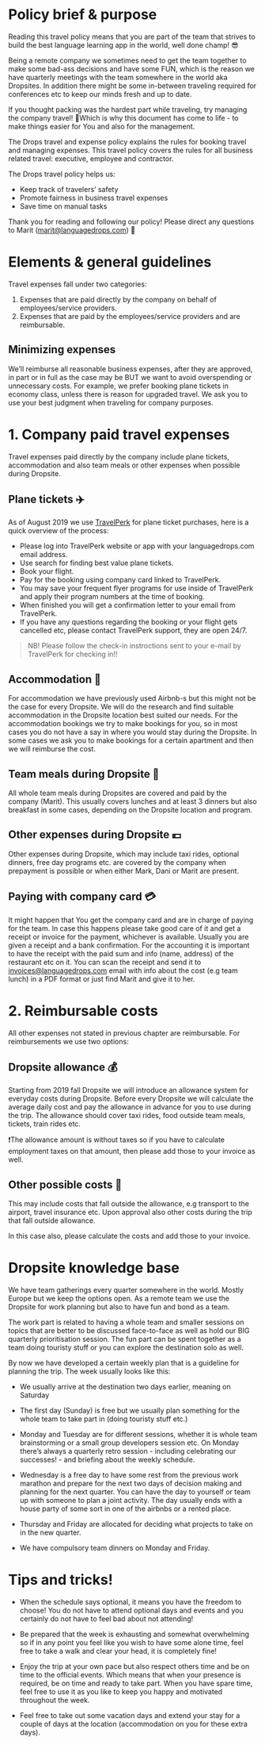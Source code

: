 # Policy brief & purpose


Reading this travel policy means that you are part of the team that strives to build the best language learning app in the world, well done champ! 😎

Being a remote company we sometimes need to get the team together to make some bad-ass decisions and have some FUN, which is the reason we have quarterly meetings with the team somewhere in the world aka Dropsites. In addition there might be some in-between traveling required for conferences etc to keep our minds fresh and up to date. 

If you thought packing was the hardest part while traveling, try managing the company travel! 🤯Which is why this document has come to life - to make things easier for You and also for the management. 

The Drops travel and expense policy explains the rules for booking travel and managing expenses. This travel policy covers the rules for all business related travel: executive, employee and contractor. 

The Drops travel policy helps us:

- Keep track of travelers’ safety
- Promote fairness in business travel expenses
- Save time on manual tasks


Thank you for reading and following our policy! Please direct any questions to Marit (marit@languagedrops.com) 🧚


# Elements & general guidelines


Travel expenses fall under two categories:

1. Expenses that are paid directly by the company on behalf of employees/service providers.
2. Expenses that are paid by the employees/service providers and are reimbursable. 


## Minimizing expenses

We’ll reimburse all reasonable business expenses, after they are approved, in part or in full as the case may be BUT we want to avoid overspending or unnecessary costs. 
For example, we prefer booking plane tickets in economy class, unless there is reason for upgraded travel. 
We ask you to use your best judgment when traveling for company purposes. 


# 1. Company paid travel expenses


Travel expenses paid directly by the company include plane tickets, accommodation and also team meals or other expenses when possible during Dropsite. 

## Plane tickets ✈️ 

As of August 2019 we use [TravelPerk](https://www.travelperk.com/) for plane ticket purchases, here is a quick overview of the process:

- Please log into TravelPerk website or app with your languagedrops.com email address. 
- Use search for finding best value plane tickets. 
- Book your flight. 
- Pay for the booking using company card linked to TravelPerk.
- You may save your frequent flyer programs for use inside of TravelPerk and apply their program numbers at the time of booking.
- When finished you will get a confirmation letter to your email from TravelPerk.
- If you have any questions regarding the booking or your flight gets cancelled etc, please contact TravelPerk support, they are open 24/7. 

>NB! Please follow the check-in instroctions sent to your e-mail by TravelPerk for checking in!!

## Accommodation 🛌

For accommodation we have previously used Airbnb-s but this might not be the case for every Dropsite. We will do the research and find suitable accommodation in the Dropsite location best suited our needs. For the accommodation  bookings we try to make bookings for you, so in most cases you do not have a say in where you would stay during the Dropsite. In some cases we ask you to make bookings for a certain apartment and then we will reimburse the cost. 

## Team meals during Dropsite 🍲

All whole team meals during Dropsites are covered and paid by the company (Marit). This usually covers lunches and at least 3 dinners but also breakfast in some cases, depending on the Dropsite location and program. 

## Other expenses during Dropsite 💶

Other expenses during Dropsite, which may include taxi rides, optional dinners, free day programs etc. are covered by the company when prepayment is possible or when either Mark, Dani or Marit are present.

## Paying with company card 💳

It might happen that You get the company card and are in charge of paying for the team. In case this happens please take good care of it and get a receipt or invoice for the payment, whichever is available. Usually you are given a receipt and a bank confirmation. For the accounting it is important to have the receipt with the paid sum and info (name, address) of the restaurant etc on it. You can scan the receipt and send it to invoices@languagedrops.com email with info about the cost (e.g team lunch) in a PDF format or just find Marit and give it to her. 


# 2. Reimbursable costs


All other expenses not stated in previous chapter are reimbursable. For reimbursements we use two options:

## Dropsite allowance 💰

Starting from 2019 fall Dropsite we will introduce an allowance system for everyday costs during Dropsite. Before every Dropsite we will calculate the average daily cost and pay the allowance in advance for you to use during the trip. The allowance should cover taxi rides, food outside team meals, tickets, train rides etc. 

❗The allowance amount is without taxes so if you have to calculate employment taxes on that amount, then please add those to your invoice as well. 

## Other possible costs 🧾

This may include costs that fall outside the allowance, e.g transport to the airport, travel insurance etc. Upon approval also other costs during the trip that fall outside allowance. 

In this case also, please calculate the costs and add those to your invoice. 


# Dropsite knowledge base


We have team gatherings every quarter somewhere in the world. Mostly Europe but we keep the options open. As a remote team we use the Dropsite for work planning but also to have fun and bond as a team. 

The work part is related to having a whole team and smaller sessions on topics that are better to be discussed face-to-face as well as hold our BIG quarterly prioritisation session. The fun part can be spent together as a team doing touristy stuff or you can explore the destination solo as well.

By now we have developed a certain weekly plan that is a guideline for planning the trip. The week usually looks like this:

- We usually arrive at the destination two days earlier, meaning on Saturday

- The first day (Sunday) is free but we usually plan something for the whole team to take part in (doing touristy stuff etc.)

- Monday and Tuesday are for different sessions, whether it is whole team brainstorming or a small group developers session etc. On Monday there’s always a quarterly retro session - including celebrating our successes! -  and briefing about the weekly schedule.

- Wednesday is a free day to have some rest from the previous work marathon and prepare for the next two days of decision making and planning for the next quarter. You can have the day to yourself or team up with someone to plan a joint activity. The day usually ends with a house party of some sort in one of the airbnbs or a rented place. 

- Thursday and Friday are allocated for deciding what projects to take on in the new quarter.

- We have compulsory team dinners on Monday and Friday.


# Tips and tricks!


- When the schedule says optional, it means you have the freedom to choose! You do not have to attend optional days and events and you certainly do not have to feel bad about not attending!

- Be prepared that the week is exhausting and somewhat overwhelming so if in any point you feel like you wish to have some alone time, feel free to take a walk and clear your head, it is completely fine! 

- Enjoy the trip at your own pace but also respect others time and be on time to the official events. Which means that when your presence is required, be on time and ready to take part. When you have spare time, feel free to use it as you like to keep you happy and motivated throughout the week. 

- Feel free to take out some vacation days and extend your stay for a couple of days at the location (accommodation on you for these extra days).

